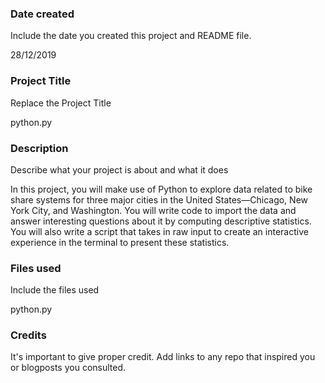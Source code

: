 ### Date created
Include the date you created this project and README file.

28/12/2019

### Project Title
Replace the Project Title

python.py
### Description
Describe what your project is about and what it does

In this project, you will make use of Python to explore data related to bike share systems for three major cities in the United States—Chicago, New York City, and Washington. You will write code to import the data and answer interesting questions about it by computing descriptive statistics. You will also write a script that takes in raw input to create an interactive experience in the terminal to present these statistics.
### Files used
Include the files used

python.py
### Credits
It's important to give proper credit. Add links to any repo that inspired you or blogposts you consulted.
